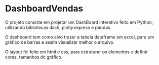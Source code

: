 # DashboardVendas
 
O projeto consiste em projetar um DashBoard interativo feito em Python, utilizando bibliotecas dash, plotly.express e pandas. 

O dashboard tem como alvo trazer a tabela dataframe em excel, para um gráfico de barras e assim visualizar melhor o arquivo.

O layout foi feito em html e css, para estruturar os elementos e definir cores, tamanhos do gráfico.

